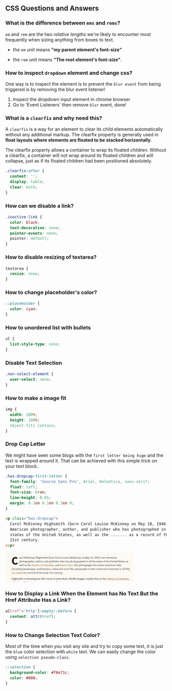 ## CSS Questions and Answers

### What is the difference between `ems` and `rems`?

`em` and `rem` are the two _relative lengths_ we're likely to encounter most frequently when sizing anything from boxes to text.

- the `em` unit means **"my parent element's font-size"**

- the `rem` unit means **"The root element's font-size"**.

### How to inspect `dropdown` element and change css?

One way is to inspect the element is to prevent the `blur event` from being triggered is by removing the blur event listener!

1. Inspect the dropdown input element in chrome browser
2. Go to 'Event Listeners' then remove `blur` event, done!

### What is a `clearfix` and why need this?

A `clearfix` is a way for an element to clear its child elements automatically without any additional markup. The clearfix property is generally used in **float layouts where elements are floated to be stacked horizontally**.

The clearfix property allows a container to wrap its floated children. Without a clearfix, a container will not wrap around its floated children and will collapse, just as if its floated children had been positioned absolutely.

```css
.clearfix:after {
  content: '';
  display: table;
  clear: both;
}
```

### How can we disable a link?

```css
.inactive-link {
  color: black;
  text-decoration: none;
  pointer-events: none;
  pointer: default;
}
```

### How to disable resizing of textarea?

```css
textarea {
  resize: none;
}
```

### How to change placeholder's color?

```css
::placeholder {
  color: cyan;
}
```

### How to unordered list with bullets

```css
ul {
  list-style-type: none;
}
```

### Disable Text Selection

```css
.non-select-element {
  user-select: none;
}
```

### How to make a image fit

```css
img {
  width: 100%;
  height: 100%:
  object-fit: contain;
}
```

### Drop Cap Letter

We might have seen some blogs with the `first letter being huge` and the text is wrapped around it. That can be achieved with this simple trick on your text block.

```css
.has-dropcap:first-letter {
  font-family: 'Source Sans Pro', Arial, Helvetica, sans-serif;
  float: left;
  font-size: 6rem;
  line-height: 0.65;
  margin: 0.1em 0.1em 0.2em 0;
}
```

```html
<p class="has-dropcap">
  Carol McKinney Highsmith (born Carol Louise McKinney on May 18, 1946) is an
  American photographer, author, and publisher who has photographed in all the
  states of the United States, as well as the ....... as a record of the early
  21st century.
</p>
```

<img src="../images/css-drop-cap-letter.png" alt="drop-cap-letter" width="400px"/>

### How to Display a Link When the Element has No Text But the Href Attribute Has a Link?

```css
a[href^='http']:empty::before {
  content: attr(href);
}
```

### How to Change Selection Text Color?

Most of the time when you visit any site and try to copy some text, it is just the `blue` color selection with `white` text. We can easily change the color using `selection pseudo-class`.

```css
::selection {
  background-color: #f8e71c;
  color: #000;
}
```
